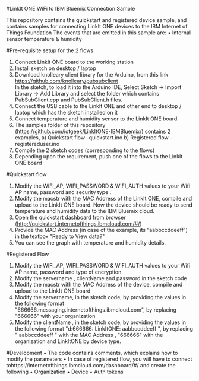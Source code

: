 #LinkIt ONE WiFi to IBM Bluemix Connection Sample

This repository contains the quickstart and registered device sample, and contains samples for connecting LinkIt ONE devices to the IBM Internet of Things Foundation
The events that are emitted in this sample are:
  •	Internal sensor temperature & humidity
  
#Pre-requisite setup for the 2 flows

  1.	Connect LinkIt ONE board to the working station
  2.	Install sketch on desktop / laptop
  3.	Download knolleary client library for the Arduino, from this link
   https://github.com/knolleary/pubsubclient  
  In the sketch, to load it into the Arduino IDE, Select Sketch -> Import Library -> Add Library and select the folder which contains PubSubClient.cpp and PubSubClient.h files.
  4.	Connect the USB cable to the LinkIt ONE and other end to desktop / laptop which has the sketch installed on it
  5.	Connect temperature and humidity sensor to the LinkIt ONE board.
  6.	The samples folder of this repository (https://github.com/iotgeek/LinkItONE-IBMBluemix/) contains 2 examples, 
  a) Quickstart flow –quickstart.ino 
  b) Registered flow – registereduser.ino
  7.	Compile the 2 sketch codes (corresponding to the flows)
  8.	Depending upon the requirement, push one of the flows to the  LinkIt ONE board
  
#Quickstart flow

  1.	Modify the WIFI_AP, WIFI_PASSWORD & WIFI_AUTH values to your Wifi AP name, password and security type .
  2.	Modify the macstr  with the MAC Address of the LinkIt ONE, compile and upload to the LinkIt ONE board. Now the device should be ready to send temperature and humidity data to the IBM Bluemix cloud.
  3.	Open the quickstart dashboard from browser (http://quickstart.internetofthings.ibmcloud.com/#/)
  4.	Provide the MAC Address (in case of the example, its “aabbccddeeff”) in the textbox "Ready to View data?"
  5.	You can see the graph with temperature and humidity details.


#Registered Flow

  1.	Modify the WIFI_AP, WIFI_PASSWORD & WIFI_AUTH values to your Wifi AP name, password and type of encryption.
  2.	Modify the servername , clientName  and password  in the sketch code
  3.	Modify the macstr  with the MAC Address of the device, compile and upload to the LinkIt ONE board
  4.	Modify the servername, in the sketch code, by providing the values in the following format "666666.messaging.internetofthings.ibmcloud.com", by replacing "666666" with your organization
  5.	Modify the clientName  , in the sketch code, by providing the values in the following format "d:666666: LinkItONE: aabbccddeeff ", by replacing " aabbccddeeff " with the MAC Address , "666666" with the organization and LinkItONE by device type.
  
#Development
  •	The code contains comments, which explains how to modify the parameters
  •	In case of registered flow, you will have to connect tohttps://internetofthings.ibmcloud.com/dashboard/#/ and create the following
  •	Organization
  •	Device
  •	Auth tokens



